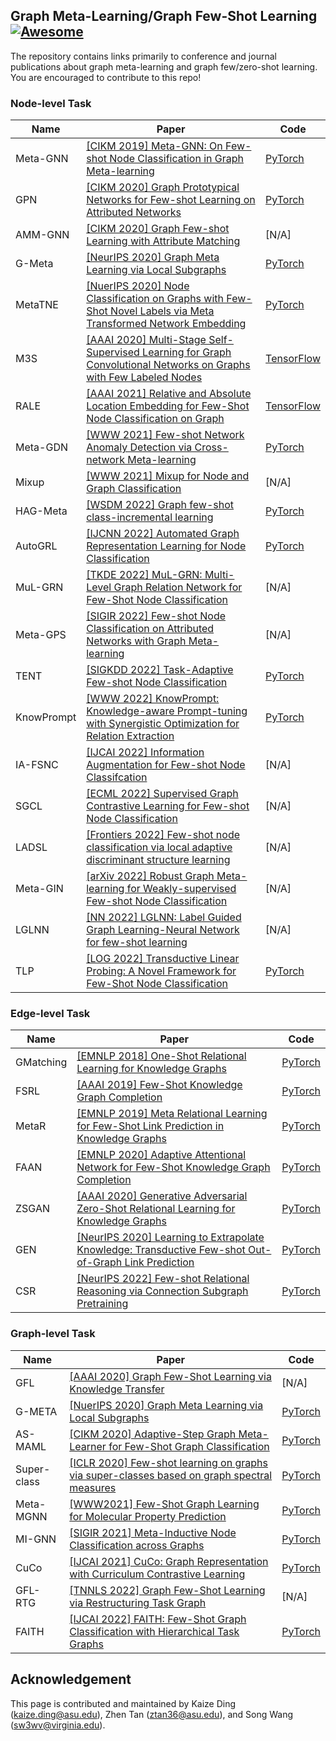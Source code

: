 ## Graph Meta-Learning/Graph Few-Shot Learning [![Awesome](https://cdn.rawgit.com/sindresorhus/awesome/d7305f38d29fed78fa85652e3a63e154dd8e8829/media/badge.svg)](https://github.com/sindresorhus/awesome)
The repository contains links primarily to conference and journal publications about graph meta-learning and graph few/zero-shot learning. You are encouraged to contribute to this repo!

### Node-level Task
|Name|Paper|Code
|---|---|---|
|Meta-GNN|[[CIKM 2019] Meta-GNN: On Few-shot Node Classification in Graph Meta-learning](https://arxiv.org/pdf/1905.09718.pdf)|[PyTorch](https://github.com/ChengtaiCao/Meta-GNN)
|GPN|[[CIKM 2020] Graph Prototypical Networks for Few-shot Learning on Attributed Networks](https://arxiv.org/pdf/2006.12739.pdf)|[PyTorch](https://github.com/kaize0409/GPN_Graph-Few-shot)
|AMM-GNN|[[CIKM 2020] Graph Few-shot Learning with Attribute Matching](http://www.public.asu.edu/~kding9/pdf/CIKM2020_AMM.pdf)|[N/A]
|G-Meta|[[NeurIPS 2020] Graph Meta Learning via Local Subgraphs](https://arxiv.org/pdf/2006.07889.pdf)|[PyTorch](https://github.com/mims-harvard/G-Meta)
|MetaTNE|[[NuerIPS 2020] Node Classification on Graphs with Few-Shot Novel Labels via Meta Transformed Network Embedding](https://arxiv.org/pdf/2007.02914.pdf)|[PyTorch](https://github.com/llan-ml/MetaTNE)
|M3S|[[AAAI 2020] Multi-Stage Self-Supervised Learning for Graph Convolutional Networks on Graphs with Few Labeled Nodes](https://arxiv.org/pdf/1902.11038.pdf)|[TensorFlow](https://github.com/Junseok0207/M3S_Pytorch)
|RALE|[[AAAI 2021] Relative and Absolute Location Embedding for Few-Shot Node Classification on Graph](https://fangyuan1st.github.io/paper/AAAI21_RALE.pdf)|[TensorFlow](https://github.com/shuaiOKshuai/RALE)
|Meta-GDN|[[WWW 2021] Few-shot Network Anomaly Detection via Cross-network Meta-learning](https://dl.acm.org/doi/pdf/10.1145/3442381.3449922?casa_token=wAEWlJ-gzFoAAAAA:xy36Lut5RVBQhdraG2lfBauW6K-j-TTGfCqc622wdNZ2J1FhaHk3zJ2ezWhy1D3uPy1WXY7gd2Uy)|[PyTorch](https://github.com/kaize0409/Meta-GDN_AnomalyDetection)
|Mixup|[[WWW 2021] Mixup for Node and Graph Classification](https://dl.acm.org/doi/pdf/10.1145/3442381.3449796)|[N/A]
|HAG-Meta|[[WSDM 2022] Graph few-shot class-incremental learning](https://dl.acm.org/doi/abs/10.1145/3488560.3498455)|[PyTorch](https://github.com/Zhen-Tan-dmml/GFCIL)
|AutoGRL|[[IJCNN 2022] Automated Graph Representation Learning for Node Classification](https://ieeexplore.ieee.org/stamp/stamp.jsp?tp=&arnumber=9533811)|[PyTorch](https://github.com/JunweiSUN/AutoGRL)
|MuL-GRN|[[TKDE 2022] MuL-GRN: Multi-Level Graph Relation Network for Few-Shot Node Classification](https://ieeexplore.ieee.org/stamp/stamp.jsp?tp=&arnumber=9779997)|[N/A]
|Meta-GPS|[[SIGIR 2022] Few-shot Node Classification on Attributed Networks with Graph Meta-learning](https://dl.acm.org/doi/pdf/10.1145/3477495.3531978)|[N/A]
|TENT|[[SIGKDD 2022] Task-Adaptive Few-shot Node Classification](https://arxiv.org/pdf/2206.11972.pdf)|[PyTorch](https://github.com/SongW-SW/TENT)
|KnowPrompt|[[WWW 2022] KnowPrompt: Knowledge-aware Prompt-tuning with Synergistic Optimization for Relation Extraction](https://dl.acm.org/doi/pdf/10.1145/3485447.3511998)|[PyTorch](https://github.com/zjunlp/KnowPrompt)
|IA-FSNC|[[IJCAI 2022] Information Augmentation for Few-shot Node Classifcation](https://www.ijcai.org/proceedings/2022/0500.pdf)|[N/A]
|SGCL|[[ECML 2022] Supervised Graph Contrastive Learning for Few-shot Node Classification](https://arxiv.org/pdf/2203.15936.pdf)|[N/A]
|LADSL|[[Frontiers 2022] Few-shot node classification via local adaptive discriminant structure learning](https://link.springer.com/article/10.1007/s11704-022-1259-6)|[N/A]
|Meta-GIN|[[arXiv 2022] Robust Graph Meta-learning for Weakly-supervised Few-shot Node Classification](https://arxiv.org/pdf/2106.06873.pdf)|[N/A]
|LGLNN|[[NN 2022] LGLNN: Label Guided Graph Learning-Neural Network for few-shot learning](https://www.sciencedirect.com/science/article/pii/S0893608022003033?casa_token=mm5SdWStMbcAAAAA:Z6-LQAvuwIWHtd5LtkxZqTgEbnfwMkrKnIf3-i4q5LxM4M-AXO-6h7wsHleDZFA7NfmHyoU7)|[N/A]
|TLP|[[LOG 2022] Transductive Linear Probing: A Novel Framework for Few-Shot Node Classification](https://openreview.net/pdf?id=dK8vOIBENa3)|[PyTorch](https://github.com/Zhen-Tan-dmml/TLP-FSNC)

### Edge-level Task
|Name|Paper|Code
|---|---|---|
|GMatching|[[EMNLP 2018] One-Shot Relational Learning for Knowledge Graphs](https://arxiv.org/pdf/1808.09040.pdf)|[PyTorch](https://github.com/xwhan/One-shot-Relational-Learning)
|FSRL|[[AAAI 2019] Few-Shot Knowledge Graph Completion](http://www.meng-jiang.com/pubs/fsrl-aaai20/fsrl-aaai20-paper.pdf)|[PyTorch](https://github.com/chuxuzhang/AAAI2020_FSRL)
|MetaR|[[EMNLP 2019] Meta Relational Learning for Few-Shot Link Prediction in Knowledge Graphs](https://aclanthology.org/D19-1431.pdf)|[PyTorch](https://github.com/AnselCmy/MetaR)
|FAAN|[[EMNLP 2020] Adaptive Attentional Network for Few-Shot Knowledge Graph Completion](https://arxiv.org/pdf/2010.09638.pdf)|[PyTorch](https://github.com/JiaweiSheng/FAAN)
|ZSGAN|[[AAAI 2020] Generative Adversarial Zero-Shot Relational Learning for Knowledge Graphs](https://arxiv.org/pdf/2001.02332.pdf)|[PyTorch](https://github.com/Panda0406/Zero-shot-knowledge-graph-relational-learning)
|GEN|[[NeurIPS 2020] Learning to Extrapolate Knowledge: Transductive Few-shot Out-of-Graph Link Prediction](https://arxiv.org/pdf/2006.06648.pdf)|[PyTorch](https://github.com/JinheonBaek/GEN)
|CSR|[[NeurIPS 2022] Few-shot Relational Reasoning via Connection Subgraph Pretraining](https://arxiv.org/pdf/2210.06722.pdf)|[PyTorch](https://github.com/snap-stanford/csr)

### Graph-level Task
|Name|Paper|Code
|---|---|---|
|GFL|[[AAAI 2020] Graph Few-Shot Learning via Knowledge Transfer](http://www.meng-jiang.com/pubs/gfl-aaai20/gfl-aaai20-paper.pdf)|[N/A]
|G-META|[[NuerIPS 2020] Graph Meta Learning via Local Subgraphs](https://proceedings.neurips.cc/paper/2020/file/412604be30f701b1b1e3124c252065e6-Paper.pdf)|[PyTorch](https://github.com/mims-harvard/G-MetaL)
|AS-MAML|[[CIKM 2020] Adaptive-Step Graph Meta-Learner for Few-Shot Graph Classification](https://arxiv.org/pdf/2003.08246.pdf)|[PyTorch](https://github.com/NingMa-AI/AS-MAML)
|Super-class|[[ICLR 2020] Few-shot learning on graphs via super-classes based on graph spectral measures](https://arxiv.org/pdf/2002.12815.pdf)|[PyTorch](https://github.com/chauhanjatin10/GraphsFewShot)
|Meta-MGNN|[[WWW2021] Few-Shot Graph Learning for Molecular Property Prediction](https://dl.acm.org/doi/pdf/10.1145/3442381.3450112?casa_token=_7Jgn7QEFNQAAAAA:2R4orCHFYE8qdIhDeligmCMrMOa1jVyo6Gj8NGZlGhcQ0kGdrTDvhWeHy5rU7hO_Y0B-DEUO-l7s)|[PyTorch](https://github.com/zhichunguo/Meta-MGNN)
|MI-GNN|[[SIGIR 2021] Meta-Inductive Node Classification across Graphs](https://arxiv.org/pdf/2105.06725.pdf)|[PyTorch](https://github.com/WenZhihao666/MI-GNN)
|CuCo|[[IJCAI 2021] CuCo: Graph Representation with Curriculum Contrastive Learning](https://www.ijcai.org/proceedings/2021/0317.pdf)|[PyTorch](https://github.com/BUPT-GAMMA/CuCo)
|GFL-RTG|[[TNNLS 2022] Graph Few-Shot Learning via Restructuring Task Graph](https://ieeexplore.ieee.org/stamp/stamp.jsp?tp=&arnumber=9791434)|[N/A]
|FAITH|[[IJCAI 2022] FAITH: Few-Shot Graph Classification with Hierarchical Task Graphs](https://arxiv.org/pdf/2205.02435.pdf)|[PyTorch](https://github.com/SongW-SW/FAITH)

## Acknowledgement
This page is contributed and maintained by Kaize Ding (kaize.ding@asu.edu), Zhen Tan (ztan36@asu.edu), and Song Wang (sw3wv@virginia.edu).
